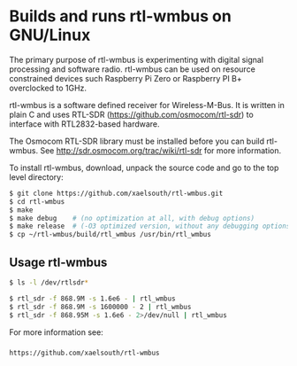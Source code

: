 # Builds and runs rtl-wmbus on GNU/Linux 

The primary purpose of rtl-wmbus is experimenting with digital signal  processing and software radio. rtl-wmbus can be used on resource  constrained devices such Raspberry Pi Zero or Raspberry PI B+  overclocked to 1GHz.

rtl-wmbus is a software defined receiver for Wireless-M-Bus. It is written in plain C and uses RTL-SDR (https://github.com/osmocom/rtl-sdr) to interface with RTL2832-based hardware.

The Osmocom RTL-SDR library must be installed before you can build rtl-wmbus. See http://sdr.osmocom.org/trac/wiki/rtl-sdr for more information. 

To install rtl-wmbus, download, unpack the source code and go to the top level directory:

```bash
$ git clone https://github.com/xaelsouth/rtl-wmbus.git
$ cd rtl-wmbus
$ make
$ make debug    # (no optimization at all, with debug options)
$ make release  # (-O3 optimized version, without any debugging options
$ cp ~/rtl-wmbus/build/rtl_wmbus /usr/bin/rtl_wmbus

```

## Usage rtl-wmbus

```bash
$ ls -l /dev/rtlsdr*

$ rtl_sdr -f 868.9M -s 1.6e6 - | rtl_wmbus
$ rtl_sdr -f 868.9M -s 1600000 - 2 | rtl_wmbus
$ rtl_sdr -f 868.95M -s 1.6e6 - 2>/dev/null | rtl_wmbus

```



For more information see:

### 

```txt
https://github.com/xaelsouth/rtl-wmbus
```



